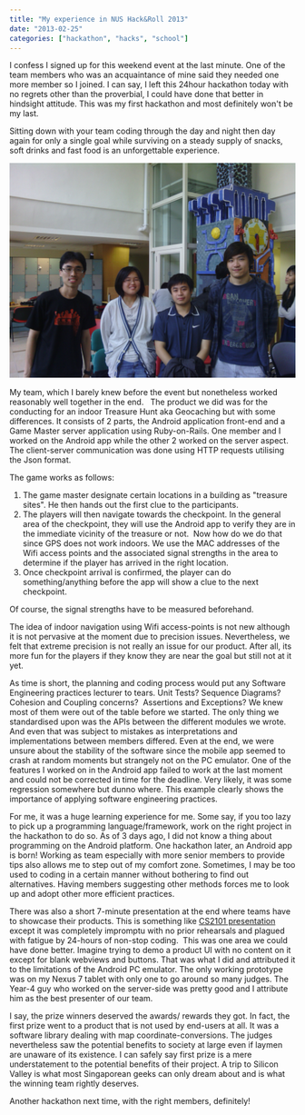 ```yaml
---
title: "My experience in NUS Hack&Roll 2013"
date: "2013-02-25"
categories: ["hackathon", "hacks", "school"]
---
```


I confess I signed up for this weekend event at the last minute. One of the team members who was an acquaintance of mine said they needed one more member so I joined. I can say, I left this 24hour hackathon today with no regrets other than the proverbial, I could have done that better in hindsight attitude. This was my first hackathon and most definitely won't be my last.

Sitting down with your team coding through the day and night then day again for only a single goal while surviving on a steady supply of snacks, soft drinks and fast food is an unforgettable experience.

![Hacknroll 2013 team pic](images/hacknroll2013teampic.jpg)

My team, which I barely knew before the event but nonetheless worked reasonably well together in the end.
 <!--more--> 
The product we did was for the conducting for an indoor Treasure Hunt aka Geocaching but with some differences. It consists of 2 parts, the Android application front-end and a Game Master server application using Ruby-on-Rails. One member and I worked on the Android app while the other 2 worked on the server aspect. The client-server communication was done using HTTP requests utilising  the Json format.

The game works as follows:

1. The game master designate certain locations in a building as "treasure sites". He then hands out the first clue to the participants.
2. The players will then navigate towards the checkpoint. In the general area of the checkpoint, they will use the Android app to verify they are in the immediate vicinity of the treasure or not.  Now how do we do that since GPS does not work indoors. We use the MAC addresses of the Wifi access points and the associated signal strengths in the area to determine if the player has arrived in the right location.
3. Once checkpoint arrival is confirmed, the player can do something/anything before the app will show a clue to the next checkpoint.

Of course, the signal strengths have to be measured beforehand.

The idea of indoor navigation using Wifi access-points is not new although it is not pervasive at the moment due to precision issues. Nevertheless, we felt that extreme precision is not really an issue for our product. After all, its more fun for the players if they know they are near the goal but still not at it yet.

As time is short, the planning and coding process would put any Software Engineering practices lecturer to tears. Unit Tests? Sequence Diagrams? Cohesion and Coupling concerns?  Assertions and Exceptions? We knew most of them were out of the table before we started. The only thing we standardised upon was the APIs between the different modules we wrote. And even that was subject to mistakes as interpretations and implementations between members differed. Even at the end, we were unsure about the stability of the software since the mobile app seemed to crash at random moments but strangely not on the PC emulator. One of the features I worked on in the Android app failed to work at the last moment and could not be corrected in time for the deadline. Very likely, it was some regression somewhere but dunno where. This example clearly shows the importance of applying software engineering practices.

For me, it was a huge learning experience for me. Some say, if you too lazy to pick up a programming language/framework, work on the right project in the hackathon to do so. As of 3 days ago, I did not know a thing about programming on the Android platform. One hackathon later, an Android app is born! Working as team especially with more senior members to provide tips also allows me to step out of my comfort zone. Sometimes, I may be too used to coding in a certain manner without bothering to find out alternatives. Having members suggesting other methods forces me to look up and adopt other more efficient practices.

There was also a short 7-minute presentation at the end where teams have to showcase their products. This is something like [CS2101 presentation](/2012/11/1213-s1-cs2101cs2103t-software-engineering-task-manager-program) except it was completely impromptu with no prior rehearsals and plagued with fatigue by 24-hours of non-stop coding.  This was one area we could have done better. Imagine trying to demo a product UI with no content on it except for blank webviews and buttons. That was what I did and attributed it to the limitations of the Android PC emulator. The only working prototype was on my Nexus 7 tablet with only one to go around so many judges. The Year-4 guy who worked on the server-side was pretty good and I attribute him as the best presenter of our team.

I say, the prize winners deserved the awards/ rewards they got. In fact, the first prize went to a product that is not used by end-users at all. It was a software library dealing with map coordinate-conversions. The judges nevertheless saw the potential benefits to society at large even if laymen are unaware of its existence. I can safely say first prize is a mere understatement to the potential benefits of their project. A trip to Silicon Valley is what most Singaporean geeks can only dream about and is what the winning team rightly deserves.

Another hackathon next time, with the right members, definitely!
